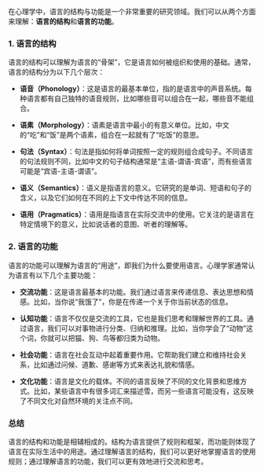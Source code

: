 在心理学中，语言的结构与功能是一个非常重要的研究领域。我们可以从两个方面来理解：**语言的结构**和**语言的功能**。

### 1. 语言的结构

语言的结构可以理解为语言的“骨架”，它是语言如何被组织和使用的基础。通常，语言的结构分为以下几个层次：

- **语音（Phonology）**：这是语言的最基本单位，指的是语言中的声音系统。每种语言都有自己独特的语音规则，比如哪些音可以组合在一起，哪些音不能组合。

- **语素（Morphology）**：语素是语言中最小的有意义单位。比如，中文的“吃”和“饭”是两个语素，组合在一起就有了“吃饭”的意思。

- **句法（Syntax）**：句法是指如何将单词按照一定的规则组合成句子。不同语言的句法规则不同，比如中文的句子结构通常是“主语-谓语-宾语”，而有些语言可能是“宾语-主语-谓语”。

- **语义（Semantics）**：语义是指语言的意义。它研究的是单词、短语和句子的含义，以及它们如何在不同的上下文中传达不同的信息。

- **语用（Pragmatics）**：语用是指语言在实际交流中的使用。它关注的是语言在特定情境下的意义，比如说话者的意图、听者的理解等。

### 2. 语言的功能

语言的功能可以理解为语言的“用途”，即我们为什么要使用语言。心理学家通常认为语言有以下几个主要功能：

- **交流功能**：这是语言最基本的功能。我们通过语言来传递信息、表达思想和情感。比如，当你说“我饿了”，你是在传递一个关于你当前状态的信息。

- **认知功能**：语言不仅仅是交流的工具，它也是我们思考和理解世界的工具。通过语言，我们可以对事物进行分类、归纳和推理。比如，当你学会了“动物”这个词，你就可以把猫、狗、鸟等都归类为动物。

- **社会功能**：语言在社会互动中起着重要作用。它帮助我们建立和维持社会关系，比如通过问候、道歉、感谢等方式来表达礼貌和情感。

- **文化功能**：语言是文化的载体。不同的语言反映了不同的文化背景和思维方式。比如，某些语言中有很多词汇来描述雪，而另一些语言可能没有，这反映了不同文化对自然环境的关注点不同。

### 总结

语言的结构和功能是相辅相成的。结构为语言提供了规则和框架，而功能则体现了语言在实际生活中的用途。通过理解语言的结构，我们可以更好地掌握语言的使用规则；通过理解语言的功能，我们可以更有效地进行交流和思考。
